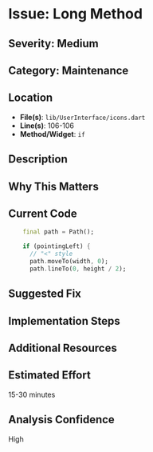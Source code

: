 # Issue: Long Method

## Severity: Medium

## Category: Maintenance

## Location
- **File(s)**: `lib/UserInterface/icons.dart`
- **Line(s)**: 106-106
- **Method/Widget**: `if`

## Description


## Why This Matters


## Current Code
```dart
    final path = Path();

    if (pointingLeft) {
      // "<" style
      path.moveTo(width, 0);
      path.lineTo(0, height / 2);
```

## Suggested Fix


## Implementation Steps


## Additional Resources


## Estimated Effort
15-30 minutes

## Analysis Confidence
High
